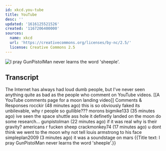 ```yaml
---
id: xkcd.you-tube
title: YouTube
desc: ''
updated: '1616125521526'
created: '1167206400000'
sources:
  name: xkcd
  url: 'https://creativecommons.org/licenses/by-nc/2.5/'
  license: Creative Commons 2.5
---
```

![I pray GunPistolMan never learns the word 'sheeple'.](https://imgs.xkcd.com/comics/youtube.png)

## Transcript
The Internet has always had loud dumb people, but I've never seen anything quite as bad as the people who comment on YouTube videos.
[[A YouTube comments page for a moon landing video]]
Comments & Responses
rocckir (48 minutes ago)
this is so obviously faked its unbilevable, why r people so gullible??? morons
bigmike133 (35 minutes ago)
ive seen the space shuttle ass hole it definetly landed on the moon do some research...
gunpistolman (22 minutes ago)
if it was real why is their gravity? americans r fucken sheep
crackmonkey74 (17 minutes ago)
u dont think we went to the moon why not tell louis armstrong to his face
simpleplan2009 (3 minutes ago)
it was a soundstage on mars
{{Title text: I pray GunPistolMan never learns the word 'sheeple'.}}
